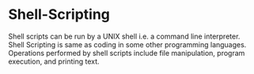 # Shell-Scripting

Shell scripts can be run by a UNIX shell i.e. a command line interpreter.
Shell Scripting is same as coding in some other programming languages.
Operations performed by shell scripts include file manipulation, program execution, and printing text. 
